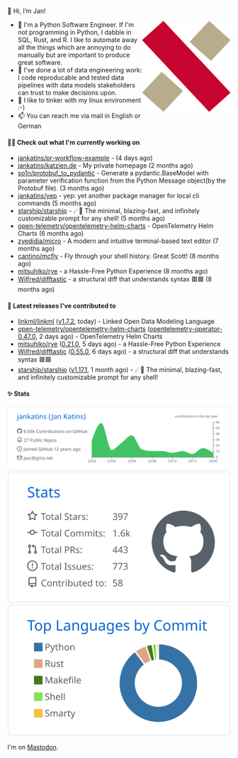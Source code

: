 👋 Hi, I’m Jan!

<img align="right" src="https://raw.githubusercontent.com/kreuzwerkerbot/kreuzwerkerbot/master/assets/xw.png" width="200">

- 🌱 I'm a Python Software Engineer. If I'm not programming in Python, I dabble in SQL, Rust, and R. 
  I like to automate away all the things which are annoying to do manually but are important to produce great software.
- 💪 I've done a lot of data engineering work: I code reproducable and tested data pipelines with 
  data models stakeholders can trust to make decisions upon.
- 💞️ I like to tinker with my linux environment :-)
- 📫 You can reach me via mail in English or German

#### 👩‍💻 Check out what I'm currently working on

- [jankatins/pr-workflow-example](https://github.com/jankatins/pr-workflow-example) -  (4 days ago)
- [jankatins/katzien.de](https://github.com/jankatins/katzien.de) - My private homepage (2 months ago)
- [so1n/protobuf_to_pydantic](https://github.com/so1n/protobuf_to_pydantic) - Generate a pydantic.BaseModel with parameter verification function from the Python Message object(by the Protobuf file). (3 months ago)
- [jankatins/yep](https://github.com/jankatins/yep) - yep: yet another package manager for local cli commands (5 months ago)
- [starship/starship](https://github.com/starship/starship) - ☄🌌️  The minimal, blazing-fast, and infinitely customizable prompt for any shell! (5 months ago)
- [open-telemetry/opentelemetry-helm-charts](https://github.com/open-telemetry/opentelemetry-helm-charts) - OpenTelemetry Helm Charts (6 months ago)
- [zyedidia/micro](https://github.com/zyedidia/micro) - A modern and intuitive terminal-based text editor (7 months ago)
- [cantino/mcfly](https://github.com/cantino/mcfly) - Fly through your shell history. Great Scott! (8 months ago)
- [mitsuhiko/rye](https://github.com/mitsuhiko/rye) - a Hassle-Free Python Experience (8 months ago)
- [Wilfred/difftastic](https://github.com/Wilfred/difftastic) - a structural diff that understands syntax 🟥🟩 (8 months ago)

#### 🔭 Latest releases I've contributed to

- [linkml/linkml](https://github.com/linkml/linkml) ([v1.7.2](https://github.com/linkml/linkml/releases/tag/v1.7.2), today) - Linked Open Data Modeling Language
- [open-telemetry/opentelemetry-helm-charts](https://github.com/open-telemetry/opentelemetry-helm-charts) ([opentelemetry-operator-0.47.0](https://github.com/open-telemetry/opentelemetry-helm-charts/releases/tag/opentelemetry-operator-0.47.0), 2 days ago) - OpenTelemetry Helm Charts
- [mitsuhiko/rye](https://github.com/mitsuhiko/rye) ([0.21.0](https://github.com/mitsuhiko/rye/releases/tag/0.21.0), 5 days ago) - a Hassle-Free Python Experience
- [Wilfred/difftastic](https://github.com/Wilfred/difftastic) ([0.55.0](https://github.com/Wilfred/difftastic/releases/tag/0.55.0), 6 days ago) - a structural diff that understands syntax 🟥🟩
- [starship/starship](https://github.com/starship/starship) ([v1.17.1](https://github.com/starship/starship/releases/tag/v1.17.1), 1 month ago) - ☄🌌️  The minimal, blazing-fast, and infinitely customizable prompt for any shell!


#### ✨ Stats

  [![](https://raw.githubusercontent.com/jankatins/jankatins/master/profile-summary-card-output/github/0-profile-details.svg)](https://github.com/vn7n24fzkq/github-profile-summary-cards)
  [![](https://raw.githubusercontent.com/jankatins/jankatins/master/profile-summary-card-output/github/3-stats.svg)](https://github.com/vn7n24fzkq/github-profile-summary-cards)
  [![](https://raw.githubusercontent.com/jankatins/jankatins/master/profile-summary-card-output/github/2-most-commit-language.svg)](https://github.com/vn7n24fzkq/github-profile-summary-cards)

I'm on <a rel="me" href="https://fosstodon.org/@jankatins">Mastodon</a>.
